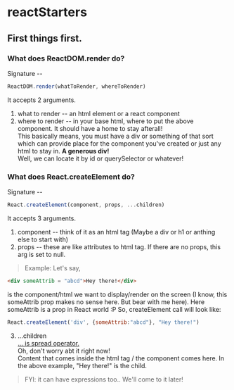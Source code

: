 # reactStarters

## First things first.
### What does ReactDOM.render do?  
Signature --  
```js
ReactDOM.render(whatToRender, whereToRender)
```  
It accepts 2 arguments.  
1. what to render -- an html element or a react component  
2. where to render -- in your base html, where to put the above component. It should have a home to stay afterall!  
This basically means, you must have a div or something of that sort which can provide place for the component you've created or just any html to stay in. **A generous div!**   
Well, we can locate it by id or querySelector or whatever!  

### What does React.createElement do?
Signature -- 
```js 
React.createElement(component, props, ...children) 
```
It accepts 3 arguments.  
1. component -- think of it as an html tag (Maybe a div or h1 or anthing else to start with)
2. props -- these are like attributes to html tag. If there are no props, this arg is set to null.
> Example: Let's say,   
```html 
<div someAttrib = "abcd">Hey there!</div>
```  
is the component/html we want to display/render on the screen (I know, this someAttrib prop makes no sense here. But bear with me here). Here someAttrib is a prop in React world :P
So, createElement call will look like:
```js
React.createElement('div', {someAttrib:"abcd"}, "Hey there!") 
```
3. ...children  
[... is spread operator.](https://developer.mozilla.org/en-US/docs/Web/JavaScript/Reference/Operators/Spread_syntax)  
Oh, don't worry abt it right now!  
Content that comes inside the html tag / the component comes here.
In the above example, "Hey there!" is the child.  
> FYI: it can have expressions too.. We'll come to it later!
